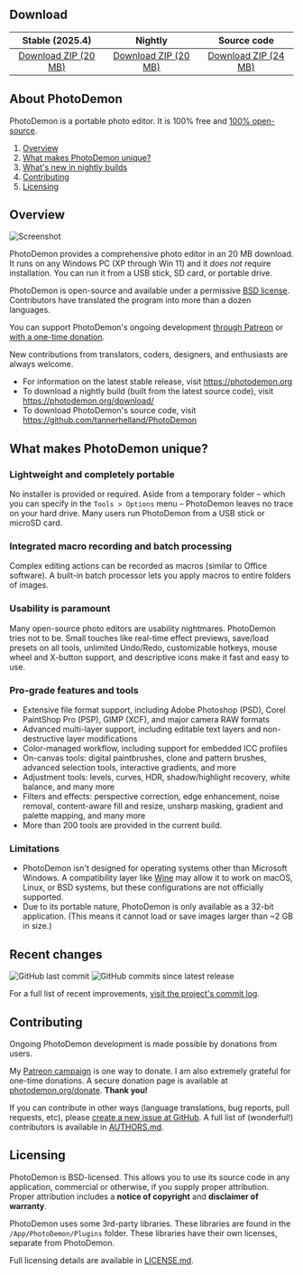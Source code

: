 ## Download

| Stable (2025.4) | Nightly | Source code |
| :----------: | :-------------: | :---------: |
| [Download ZIP (20 MB)](https://github.com/tannerhelland/PhotoDemon/releases/download/v2025.4/PhotoDemon-2025.4.zip) | [Download ZIP (20 MB)](https://github.com/tannerhelland/PhotoDemon/releases/download/PhotoDemon-nightly/PhotoDemon-nightly.zip) | [Download ZIP (24 MB)](https://github.com/tannerhelland/PhotoDemon/archive/main.zip) |

## About PhotoDemon

PhotoDemon is a portable photo editor.  It is 100% free and [100% open-source](https://github.com/tannerhelland/PhotoDemon/blob/main/README.md#licensing).  

1. [Overview](#overview)
2. [What makes PhotoDemon unique?](#what-makes-photodemon-unique)
3. [What's new in nightly builds](#whats-new-in-nightly-builds)
4. [Contributing](#contributing)
5. [Licensing](#licensing)

## Overview

![Screenshot](https://photodemon.org/media/images/photodemon_9.0.png)

PhotoDemon provides a comprehensive photo editor in an 20 MB download.  It runs on any Windows PC (XP through Win 11) and it *does not* require installation.  You can run it from a USB stick, SD card, or portable drive.

PhotoDemon is open-source and available under a permissive [BSD license](#licensing).  Contributors have translated the program into more than a dozen languages.

You can support PhotoDemon's ongoing development [through Patreon](https://www.patreon.com/photodemon) or [with a one-time donation](https://photodemon.org/donate/).

New contributions from translators, coders, designers, and enthusiasts are always welcome.

* For information on the latest stable release, visit https://photodemon.org
* To download a nightly build (built from the latest source code), visit https://photodemon.org/download/
* To download PhotoDemon's source code, visit https://github.com/tannerhelland/PhotoDemon

## What makes PhotoDemon unique?

### Lightweight and completely portable
No installer is provided or required.  Aside from a temporary folder – which you can specify in the `Tools > Options` menu – PhotoDemon leaves no trace on your hard drive.  Many users run PhotoDemon from a USB stick or microSD card.

### Integrated macro recording and batch processing
Complex editing actions can be recorded as macros (similar to Office software).  A built-in batch processor lets you apply macros to entire folders of images.

### Usability is paramount
Many open-source photo editors are usability nightmares.  PhotoDemon tries not to be.  Small touches like real-time effect previews, save/load presets on all tools, unlimited Undo/Redo, customizable hotkeys, mouse wheel and X-button support, and descriptive icons make it fast and easy to use.

### Pro-grade features and tools
* Extensive file format support, including Adobe Photoshop (PSD), Corel PaintShop Pro (PSP), GIMP (XCF), and major camera RAW formats
* Advanced multi-layer support, including editable text layers and non-destructive layer modifications 
* Color-managed workflow, including support for embedded ICC profiles
* On-canvas tools: digital paintbrushes, clone and pattern brushes, advanced selection tools, interactive gradients, and more
* Adjustment tools: levels, curves, HDR, shadow/highlight recovery, white balance, and many more
* Filters and effects: perspective correction, edge enhancement, noise removal, content-aware fill and resize, unsharp masking, gradient and palette mapping, and many more
* More than 200 tools are provided in the current build.

### Limitations

* PhotoDemon isn't designed for operating systems other than Microsoft Windows.  A compatibility layer like [Wine](http://www.winehq.org/) may allow it to work on macOS, Linux, or BSD systems, but these configurations are not officially supported.
* Due to its portable nature, PhotoDemon is only available as a 32-bit application.  (This means it cannot load or save images larger than ~2 GB in size.)

## Recent changes

![GitHub last commit](https://img.shields.io/github/last-commit/tannerhelland/PhotoDemon?style=flat-square)  ![GitHub commits since latest release](https://img.shields.io/github/commits-since/tannerhelland/PhotoDemon/latest?style=flat-square&color=light-green)

For a full list of recent improvements, [visit the project's commit log](https://github.com/tannerhelland/PhotoDemon/commits/main).

## Contributing

Ongoing PhotoDemon development is made possible by donations from users.

My [Patreon campaign](https://www.patreon.com/photodemon) is one way to donate.  I am also extremely grateful for one-time donations.  A secure donation page is available at [photodemon.org/donate](https://photodemon.org/donate/).  **Thank you!**

If you can contribute in other ways (language translations, bug reports, pull requests, etc), please [create a new issue at GitHub](https://github.com/tannerhelland/PhotoDemon/issues).  A full list of (wonderful!) contributors is available in [AUTHORS.md](https://github.com/tannerhelland/PhotoDemon/blob/main/AUTHORS.md).

## Licensing

PhotoDemon is BSD-licensed.  This allows you to use its source code in any application, commercial or otherwise, if you supply proper attribution.  Proper attribution includes a **notice of copyright** and **disclaimer of warranty**.

PhotoDemon uses some 3rd-party libraries.  These libraries are found in the `/App/PhotoDemon/Plugins` folder.  These libraries have their own licenses, separate from PhotoDemon.

Full licensing details are available in [LICENSE.md](https://github.com/tannerhelland/PhotoDemon/blob/main/LICENSE.md).
